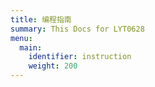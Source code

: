 ```yaml
---
title: 编程指南
summary: This Docs for LYT0628
menu:
  main:
    identifier: instruction
    weight: 200
---
```


